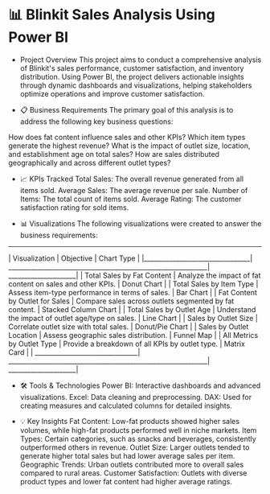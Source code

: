 # 📊 Blinkit Sales Analysis Using Power BI

* Project Overview
This project aims to conduct a comprehensive analysis of Blinkit's sales performance, customer satisfaction, and inventory distribution. Using Power BI, the project delivers actionable insights through dynamic dashboards and visualizations, helping stakeholders optimize operations and improve customer satisfaction.

* 📋 Business Requirements
The primary goal of this analysis is to address the following key business questions:

How does fat content influence sales and other KPIs?
Which item types generate the highest revenue?
What is the impact of outlet size, location, and establishment age on total sales?
How are sales distributed geographically and across different outlet types?

* 📈 KPIs Tracked
Total Sales: The overall revenue generated from all items sold.
Average Sales: The average revenue per sale.
Number of Items: The total count of items sold.
Average Rating: The customer satisfaction rating for sold items.

* 📊 Visualizations
The following visualizations were created to answer the business requirements:
__________________________________________________________________________________________________________________________
|     Visualization               |    	Objective                                                 |  	Chart Type         |
|_________________________________| ______________________________________________________________| _____________________|
| Total Sales by Fat Content      |	Analyze the impact of fat content on sales and other KPIs.    |	Donut Chart          |
| Total Sales by Item Type	      | Assess item-type performance in terms of sales.	              | Bar Chart            |
| Fat Content by Outlet for Sales	| Compare sales across outlets segmented by fat content.	      | Stacked Column Chart |
| Total Sales by Outlet Age       |	Understand the impact of outlet age/type on sales.	          | Line Chart           |
| Sales by Outlet Size	          | Correlate outlet size with total sales.                       |	Donut/Pie Chart      |
| Sales by Outlet Location	      | Assess geographic sales distribution.                         |	Funnel Map           |
| All Metrics by Outlet Type	    | Provide a breakdown of all KPIs by outlet type.               |	Matrix Card          |
| ________________________________| ______________________________________________________________| _____________________|


* 🛠️ Tools & Technologies
Power BI: Interactive dashboards and advanced visualizations.
Excel: Data cleaning and preprocessing.
DAX: Used for creating measures and calculated columns for detailed insights.

* 💡 Key Insights
Fat Content: Low-fat products showed higher sales volumes, while high-fat products performed well in niche markets.
Item Types: Certain categories, such as snacks and beverages, consistently outperformed others in revenue.
Outlet Size: Larger outlets tended to generate higher total sales but had lower average sales per item.
Geographic Trends: Urban outlets contributed more to overall sales compared to rural areas.
Customer Satisfaction: Outlets with diverse product types and lower fat content had higher average ratings.

